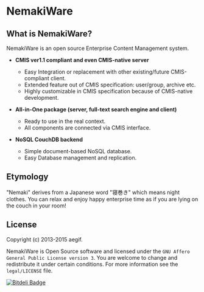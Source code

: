 NemakiWare
======================

What is NemakiWare?
------

NemakiWare is an open source Enterprise Content Management system.

* **CMIS ver1.1 compliant and even CMIS-native server**
    * Easy Integration or replacement with other existing/future CMIS-compliant client.
    * Extended feature out of CMIS specification: user/group, archive etc.
    * Highly customizable in CMIS specification because of CMIS-native development.


* **All-in-One package (server, full-text search engine and client)**
    * Ready to use in the real context.
    * All components are connected via CMIS interface.


* **NoSQL CouchDB backend**
    * Simple document-based NoSQL database.
    * Easy Database management and replication.


Etymology
------
"Nemaki" derives from a Japanese word "寝巻き" which means night clothes.
You can relax and enjoy happy enterprise time as if you are lying on the couch in your room!


License
----------
Copyright (c) 2013-2015 aegif.

NemakiWare is Open Source software and licensed under the `GNU Affero General Public License version 3`. You are welcome to change and redistribute it under certain conditions. For more information see the `legal/LICENSE` file.

[![Bitdeli Badge](https://d2weczhvl823v0.cloudfront.net/NemakiWare/NemakiWare/trend.png)](https://bitdeli.com/free "Bitdeli Badge")
